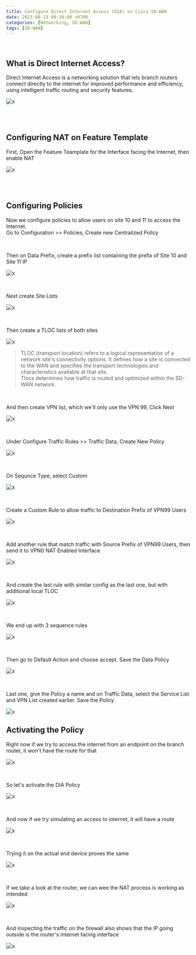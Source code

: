 ```yaml
---
title: Configure Direct Internet Access (DIA) on Cisco SD-WAN
date: 2023-08-13 08:30:00 +0700
categories: [Networking, SD-WAN]
tags: [SD-WAN]
---
```


<br>

## What is Direct Internet Access?

Direct Internet Access is a networking solution that lets branch routers connect directly to the internet for improved performance and efficiency, using intelligent traffic routing and security features.

![x](/static/2023-08-13-sdwan-dia/01.png)

<br>
<br>

## Configuring NAT on Feature Template

First, Open the Feature Teamplate for the Interface facing the Internet, then enable NAT

![x](/static/2023-08-13-sdwan-dia/02.png)

<br>
<br>

## Configuring Policies

Now we configure policies to allow users on site 10 and 11 to access the Internet. <br>
Go to Configuration >> Policies, Create new Centralized Policy

<br>

Then on Data Prefix, create a prefix list containing the prefix of Site 10 and Site 11 IP

![x](/static/2023-08-13-sdwan-dia/03.png)

<br>

Next create Site Lists

![x](/static/2023-08-13-sdwan-dia/04.png)

<br>

Then create a TLOC lists of both sites

![x](/static/2023-08-13-sdwan-dia/05.png)

> TLOC (transport location) refers to a logical representation of a network site's connectivity options. It defines how a site is connected to the WAN and specifies the transport technologies and characteristics available at that site. <br> Tlocs determines how traffic is routed and optimized within the SD-WAN network.

<br>

And then create VPN list, which we'll only use the VPN 99, Click Next

![x](/static/2023-08-13-sdwan-dia/06.png)

<br>

Under Configure Traffic Rules >> Traffic Data, Create New Policy

![x](/static/2023-08-13-sdwan-dia/07.png)

<br>

On Sequnce Type, select Custom

![x](/static/2023-08-13-sdwan-dia/08.png)

<br>

Create a Custom Rule to allow traffic to Destination Prefix of VPN99 Users

![x](/static/2023-08-13-sdwan-dia/09.png)

<br>

Add another rule that match traffic with Source Prefix of VPN99 Users, then send it to VPN0 NAT Enabled Interface

![x](/static/2023-08-13-sdwan-dia/10.png)

<br>

And create the last rule with similar config as the last one, but with additional local TLOC

![x](/static/2023-08-13-sdwan-dia/11.png)

<br>

We end up with 3 sequence rules

![x](/static/2023-08-13-sdwan-dia/12.png)

<br>

Then go to Default Action and choose accept. Save the Data Policy

![x](/static/2023-08-13-sdwan-dia/13.png)

<br>

Last one, give the Policy a name and on Traffic Data, select the Service List and VPN List created earlier. Save the Policy

![x](/static/2023-08-13-sdwan-dia/14.png)



## Activating the Policy

Right now if we try to access the internet from an endpoint on the branch router, it won't have the route for that

![x](/static/2023-08-13-sdwan-dia/15.png)

<br>

So let's activate the DIA Policy

![x](/static/2023-08-13-sdwan-dia/16.png)

<br>

And now if we try simulating an access to internet, it will have a route

![x](/static/2023-08-13-sdwan-dia/17.png)

<br>

Trying it on the actual end device proves the same

![x](/static/2023-08-13-sdwan-dia/18.png)


<br>

If we take a look at the router, we can wee the NAT process is working as intended

![x](/static/2023-08-13-sdwan-dia/19.png)

<br>

And inspecting the traffic on the firewall also shows that the IP going outside is the router's internet facing interface

![x](/static/2023-08-13-sdwan-dia/20.png)


<br>
